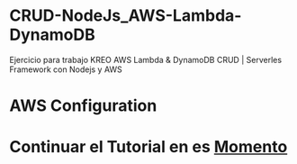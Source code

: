 # CRUD-NodeJs_AWS-Lambda-DynamoDB
Ejercicio para trabajo KREO AWS Lambda &amp; DynamoDB CRUD | Serverles Framework con Nodejs y AWS 

# AWS Configuration

# Continuar el Tutorial en es [Momento](https://www.youtube.com/watch?v=wvux4WOU5dc&t=13m40s)